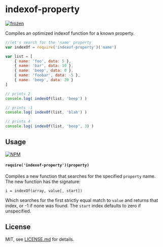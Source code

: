 # indexof-property

[![frozen](http://badges.github.io/stability-badges/dist/frozen.svg)](http://github.com/badges/stability-badges)

Compiles an optimized indexof function for a known property. 

```js
//let's search for the 'name' property
var indexOf = require('indexof-property')('name')

var list = [
	{ name: 'foo', data: 5 },
	{ name: 'bar', data: 10 },
	{ name: 'beep', data: 0 },
	{ name: 'foobar', data: -5 },
	{ name: 'beep', data: 20 }
]

// prints 2
console.log( indexOf(list, 'beep') )

// prints -1
console.log( indexOf(list, 'blah') )

// prints 4
console.log( indexOf(list, 'beep', 3) )
```

## Usage

[![NPM](https://nodei.co/npm/indexof-property.png)](https://nodei.co/npm/indexof-property/)

#### `require('indexof-property')(property)`

Compiles a new function that searches for the specified `property` name. The new function has the signature:

```i = indexOf(array, value[, start])```

Which searches for the first strictly equal match to `value` and returns that index, or -1 if none was found. The `start` index defaults to zero if unspecified.

## License

MIT, see [LICENSE.md](http://github.com/mattdesl/indexof-property/blob/master/LICENSE.md) for details.
